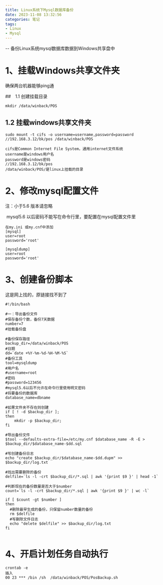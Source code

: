 ```yaml
---
title: Linux系统下Mysql数据库备份
date: 2023-11-08 13:32:56
categories: 笔记
tags: 
- Linux
- Mysql
---
```


-- 备份Linux系统mysql数据库数据到Windows共享盘中

# 1、挂载Windows共享文件夹

确保两台机器能够ping通

##　1.1 创建挂载目录

```shell
mkdir /data/winback/POS
```

## 1.2 挂载windows共享文件夹

```shell
sudo mount -t cifs -o username=username,password=password //192.168.3.12/bk/pos /data/winback/POS
```
<!--more-->

```
cifs是Common Internet File System，通用internet文件系统
username是windows用户名
password是windows密码
//192.168.3.12/bk/pos
/data/winback/POS/是linux上挂载的目录
```





# 2、修改mysql配置文件

注：小于5.6 版本请忽略

​	mysql5.6 以后密码不能写在命令行里，要配置在mysql配置文件里

```
在my.ini 或my.cnf中添加
[mysql]
user=root
password='root'

[mysqldump]
user=root
password='root'
```



# 3、创建备份脚本

这是网上找的，原链接找不到了

```shell
#!/bin/bash

#一：导出备份文件
#保存备份个数，备份7天数据
number=7
#挂载备份盘

#备份保存路径
backup_dir=/data/winback/POS
#日期
dd=`date +%Y-%m-%d-%H-%M-%S`
#备份工具
tool=mysqldump
#用户名
#username=root
#密码
#password=123456
#mysql5.6以后不允许在命令行里使用明文密码
#将要备份的数据库
database_name=dbname

#如果文件夹不存在则创建
if [ ! -d $backup_dir ];
then     
    mkdir -p $backup_dir;
fi

#导出备份文件
$tool --defaults-extra-file=/etc/my.cnf $database_name -R -E > $backup_dir/$database_name-$dd.sql

#写创建备份日志
echo "create $backup_dir/$database_name-$dd.dupm" >> $backup_dir/log.txt

#找出需要删除的备份
delfile=`ls -l -crt $backup_dir/*.sql | awk '{print $9 }' | head -1`

#判断现在的备份数量是否大于$number
count=`ls -l -crt $backup_dir/*.sql | awk '{print $9 }' | wc -l`

if [ $count -gt $number ]
then
  #删除最早生成的备份，只保留number数量的备份
  rm $delfile
  #写删除文件日志
  echo "delete $delfile" >> $backup_dir/log.txt
fi


```

# 4、开启计划任务自动执行

```
crontab -e
插入
00 23 *** /bin /sh  /data/winback/POS/PosBackup.sh
```

